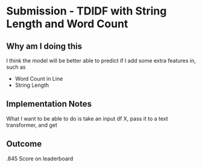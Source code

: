 # Submission - TDIDF with String Length and Word Count

## Why am I doing this
I think the model will be better able to predict if I add some extra features in, such as
* Word Count in Line
* String Length


## Implementation Notes
What I want to be able to do is take an input df X, pass it to a text transformer, and get


## Outcome
.845 Score on leaderboard


